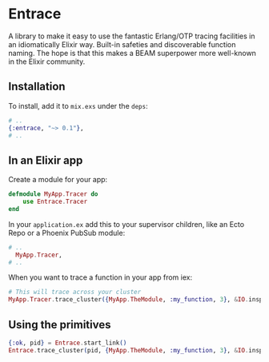 # Entrace

A library to make it easy to use the fantastic Erlang/OTP tracing facilities in an idiomatically Elixir way. Built-in safeties and discoverable function naming. The hope is that this makes a BEAM superpower more well-known in the Elixir community.

## Installation

To install, add it to `mix.exs` under the `deps`:

```elixir
# ..
{:entrace, "~> 0.1"},
# ..
```

## In an Elixir app

Create a module for your app:

```elixir
defmodule MyApp.Tracer do
    use Entrace.Tracer
end
```

In your `application.ex` add this to your supervisor children, like an Ecto Repo or a Phoenix PubSub module:

```elixir
# ..
  MyApp.Tracer,
# ..
```

When you want to trace a function in your app from iex:

```elixir
# This will trace across your cluster
MyApp.Tracer.trace_cluster({MyApp.TheModule, :my_function, 3}, &IO.inspect/1)
```

## Using the primitives

```elixir
{:ok, pid} = Entrace.start_link()
Entrace.trace_cluster(pid, {MyApp.TheModule, :my_function, 3}, &IO.inspect/1)
```

